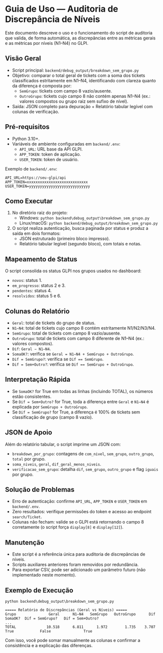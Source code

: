 # Guia de Uso — Auditoria de Discrepância de Níveis

Este documento descreve o uso e o funcionamento do script de auditoria que valida, de forma automática, as discrepâncias entre as métricas gerais e as métricas por níveis (N1–N4) no GLPI.

## Visão Geral
- Script principal: `backend/debug_output/breakdown_sem_grupo.py`
- Objetivo: comparar o total geral de tickets com a soma dos tickets classificados estritamente em N1–N4, identificando com clareza quanto da diferença é composta por:
  - `SemGrupo`: tickets com campo 8 vazio/ausente.
  - `OutroGrupo`: tickets cujo campo 8 não contém apenas N1–N4 (ex.: valores compostos ou grupo raiz sem sufixo de nível).
- Saída: JSON completo para depuração + Relatório tabular legível com colunas de verificação.

## Pré‑requisitos
- Python 3.10+.
- Variáveis de ambiente configuradas em `backend/.env`:
  - `API_URL`: URL base da API GLPI.
  - `APP_TOKEN`: token de aplicação.
  - `USER_TOKEN`: token de usuário.

Exemplo de `backend/.env`:
```
API_URL=https://seu-glpi/api
APP_TOKEN=xxxxxxxxxxxxxxxxxxxxxxxxxxxx
USER_TOKEN=yyyyyyyyyyyyyyyyyyyyyyyyyyyy
```

## Como Executar
1. No diretório raiz do projeto:
   - Windows: `python backend\debug_output\breakdown_sem_grupo.py`
   - Linux/macOS: `python backend/debug_output/breakdown_sem_grupo.py`
2. O script realiza autenticação, busca paginada por status e produz a saída em dois formatos:
   - JSON estruturado (primeiro bloco impresso).
   - Relatório tabular legível (segundo bloco), com totais e notas.

## Mapeamento de Status
O script consolida os status GLPI nos grupos usados no dashboard:
- `novos`: status 1.
- `em_progresso`: status 2 e 3.
- `pendentes`: status 4.
- `resolvidos`: status 5 e 6.

## Colunas do Relatório
- `Geral`: total de tickets do grupo de status.
- `N1–N4`: total de tickets cujo campo 8 contém estritamente N1/N2/N3/N4.
- `SemGrupo`: total de tickets com campo 8 vazio/ausente.
- `OutroGrupo`: total de tickets com campo 8 diferente de N1–N4 (ex.: valores compostos).
- `Dif`: `Geral − N1–N4`.
- `SomaOK?`: verifica se `Geral = N1–N4 + SemGrupo + OutroGrupo`.
- `Dif = SemGrupo?`: verifica se `Dif == SemGrupo`.
- `Dif = Sem+Outro?`: verifica se `Dif == SemGrupo + OutroGrupo`.

## Interpretação Rápida
- Se `SomaOK?` for True em todas as linhas (incluindo TOTAL), os números estão consistentes.
- Se `Dif = Sem+Outro?` for True, toda a diferença entre `Geral` e `N1–N4` é explicada por `SemGrupo + OutroGrupo`.
- Se `Dif = SemGrupo?` for True, a diferença é 100% de tickets sem classificação de grupo (campo 8 vazio).

## JSON de Apoio
Além do relatório tabular, o script imprime um JSON com:
- `breakdown_por_grupo`: contagens de `com_nivel`, `sem_grupo`, `outro_grupo`, `total` por grupo.
- `soma_niveis`, `geral`, `dif_geral_menos_niveis`.
- `verificacao_sem_grupo`: detalha `dif`, `sem_grupo`, `outro_grupo` e flag `iguais` por grupo.

## Solução de Problemas
- Erro de autenticação: confirme `API_URL`, `APP_TOKEN` e `USER_TOKEN` em `backend/.env`.
- Zero resultados: verifique permissões do token e acesso ao endpoint `search/Ticket`.
- Colunas não fecham: valide se o GLPI está retornando o campo 8 corretamente (o script força `display[8]` e `display[12]`).

## Manutenção
- Este script é a referência única para auditoria de discrepâncias de níveis.
- Scripts auxiliares anteriores foram removidos por redundância.
- Para exportar CSV, pode ser adicionado um parâmetro futuro (não implementado neste momento).

## Exemplo de Execução
```
python backend\debug_output\breakdown_sem_grupo.py

===== Relatório de Discrepâncias (Geral vs Níveis) =====
Grupo               Geral      N1–N4   SemGrupo   OutroGrupo      Dif    SomaOK?  Dif = SemGrupo?   Dif = Sem+Outro?
...
TOTAL              10.518      6.811      1.972        1.735    3.707       True            False               True
```

Com isso, você pode somar manualmente as colunas e confirmar a consistência e a explicação das diferenças.